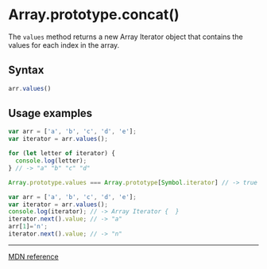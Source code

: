 # Array.prototype.concat()

The `values` method returns a new Array Iterator object that contains the values for each index in the array.

## Syntax

```js
arr.values()
```

## Usage examples

```js
var arr = ['a', 'b', 'c', 'd', 'e'];
var iterator = arr.values();

for (let letter of iterator) {
  console.log(letter);
} // -> "a" "b" "c" "d"

Array.prototype.values === Array.prototype[Symbol.iterator] // -> true

var arr = ['a', 'b', 'c', 'd', 'e']; 
var iterator = arr.values();
console.log(iterator); // -> Array Iterator {  }
iterator.next().value; // -> "a"
arr[1]='n';                 
iterator.next().value; // -> "n"
```

---

[MDN reference](https://developer.mozilla.org/en-US/docs/Web/JavaScript/Reference/Global_Objects/Array/values)
